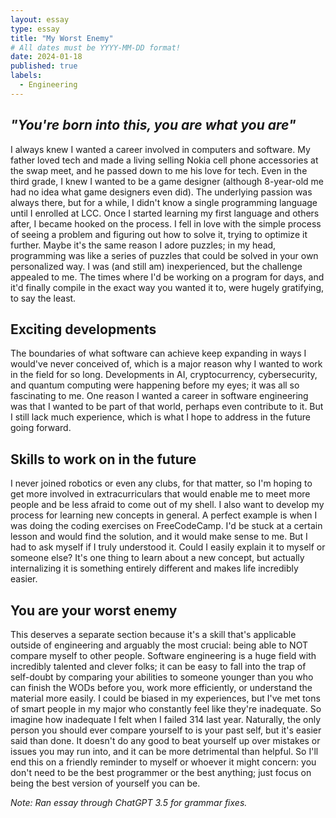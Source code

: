 ```yaml
---
layout: essay
type: essay
title: "My Worst Enemy"
# All dates must be YYYY-MM-DD format!
date: 2024-01-18
published: true
labels:
  - Engineering
---
```

## *"You're born into this, you are what you are"*

I always knew I wanted a career involved in computers and software. My father loved tech and made a living selling Nokia cell phone accessories at the swap meet, and he passed down to me his love for tech. Even in the third grade, I knew I wanted to be a game designer (although 8-year-old me had no idea what game designers even did). The underlying passion was always there, but for a while, I didn't know a single programming language until I enrolled at LCC. Once I started learning my first language and others after, I became hooked on the process. I fell in love with the simple process of seeing a problem and figuring out how to solve it, trying to optimize it further. Maybe it's the same reason I adore puzzles; in my head, programming was like a series of puzzles that could be solved in your own personalized way. I was (and still am) inexperienced, but the challenge appealed to me. The times where I'd be working on a program for days, and it'd finally compile in the exact way you wanted it to, were hugely gratifying, to say the least.


## Exciting developments


The boundaries of what software can achieve keep expanding in ways I would've never conceived of, which is a major reason why I wanted to work in the field for so long. Developments in AI, cryptocurrency, cybersecurity, and quantum computing were happening before my eyes; it was all so fascinating to me. One reason I wanted a career in software engineering was that I wanted to be part of that world, perhaps even contribute to it. But I still lack much experience, which is what I hope to address in the future going forward. 


## Skills to work on in the future


I never joined robotics or even any clubs, for that matter, so I'm hoping to get more involved in extracurriculars that would enable me to meet more people and be less afraid to come out of my shell. I also want to develop my process for learning new concepts in general. A perfect example is when I was doing the coding exercises on FreeCodeCamp. I'd be stuck at a certain lesson and would find the solution, and it would make sense to me. But I had to ask myself if I truly understood it. Could I easily explain it to myself or someone else? It's one thing to learn about a new concept, but actually internalizing it is something entirely different and makes life incredibly easier.


## You are your worst enemy 


This deserves a separate section because it's a skill that's applicable outside of engineering and arguably the most crucial: being able to NOT compare myself to other people. Software engineering is a huge field with incredibly talented and clever folks; it can be easy to fall into the trap of self-doubt by comparing your abilities to someone younger than you who can finish the WODs before you, work more efficiently, or understand the material more easily. I could be biased in my experiences, but I've met tons of smart people in my major who constantly feel like they're inadequate. So imagine how inadequate I felt when I failed 314 last year. Naturally, the only person you should ever compare yourself to is your past self, but it's easier said than done. It doesn't do any good to beat yourself up over mistakes or issues you may run into, and it can be more detrimental than helpful. So I'll end this on a friendly reminder to myself or whoever it might concern: you don't need to be the best programmer or the best anything; just focus on being the best version of yourself you can be.

*Note: Ran essay through ChatGPT 3.5 for grammar fixes.*
